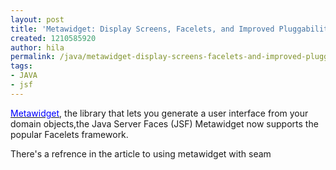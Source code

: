 ```yaml
---
layout: post
title: 'Metawidget: Display Screens, Facelets, and Improved Pluggability'
created: 1210585920
author: hila
permalink: /java/metawidget-display-screens-facelets-and-improved-pluggability
tags:
- JAVA
- jsf
---
```

<p><span id="thmr_42" class="thmr_call"><span id="thmr_6" class="thmr_call"><p><u><font color="#0000ff">Metawidget</font></u>, the library that lets you generate a user interface from your domain objects,the Java Server Faces (JSF) Metawidget now supports the popular Facelets framework.</p><p>There's a refrence in the article to using metawidget with seam</p></span></span></p>
